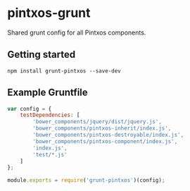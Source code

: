 # pintxos-grunt

Shared grunt config for all Pintxos components.

## Getting started

```
npm install grunt-pintxos --save-dev
```

## Example Gruntfile

``` javascript
var config = {
	testDependencies: [
		'bower_components/jquery/dist/jquery.js',
		'bower_components/pintxos-inherit/index.js',
		'bower_components/pintxos-destroyable/index.js',
		'bower_components/pintxos-component/index.js',
		'index.js',
		'test/*.js'
	]
};

module.exports = require('grunt-pintxos')(config);
```
